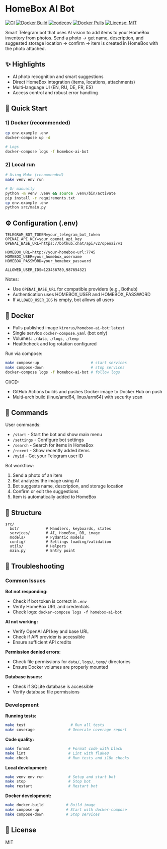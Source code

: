 # HomeBox AI Bot

[![CI](https://github.com/Kirorus/homebox-ai-bot/actions/workflows/tests.yml/badge.svg)](https://github.com/Kirorus/homebox-ai-bot/actions/workflows/tests.yml) [![Docker Build](https://github.com/Kirorus/homebox-ai-bot/actions/workflows/docker-build.yml/badge.svg)](https://github.com/Kirorus/homebox-ai-bot/actions/workflows/docker-build.yml) [![codecov](https://codecov.io/gh/Kirorus/homebox-ai-bot/branch/main/graph/badge.svg)](https://app.codecov.io/gh/Kirorus/homebox-ai-bot) [![Docker Pulls](https://img.shields.io/docker/pulls/kirorus/homebox-ai-bot.svg)](https://hub.docker.com/r/kirorus/homebox-ai-bot) [![License: MIT](https://img.shields.io/badge/License-MIT-yellow.svg)](LICENSE)

Smart Telegram bot that uses AI vision to add items to your HomeBox inventory from photos. Send a photo → get name, description, and suggested storage location → confirm → item is created in HomeBox with the photo attached.

## ✨ Highlights
- AI photo recognition and smart suggestions
- Direct HomeBox integration (items, locations, attachments)
- Multi-language UI (EN, RU, DE, FR, ES)
- Access control and robust error handling

## 🚀 Quick Start

### 1) Docker (recommended)
```bash
cp env.example .env
docker-compose up -d

# Logs
docker-compose logs -f homebox-ai-bot
```

### 2) Local run
```bash
# Using Make (recommended)
make venv env run

# Or manually
python -m venv .venv && source .venv/bin/activate
pip install -r requirements.txt
cp env.example .env
python src/main.py
```

## ⚙️ Configuration (.env)
```env
TELEGRAM_BOT_TOKEN=your_telegram_bot_token
OPENAI_API_KEY=your_openai_api_key
OPENAI_BASE_URL=https://bothub.chat/api/v2/openai/v1

HOMEBOX_URL=http://your-homebox-url:7745
HOMEBOX_USER=your_homebox_username
HOMEBOX_PASSWORD=your_homebox_password

ALLOWED_USER_IDS=123456789,987654321
```

Notes:
- Use `OPENAI_BASE_URL` for compatible providers (e.g., Bothub)
- Authentication uses HOMEBOX_USER and HOMEBOX_PASSWORD
- If `ALLOWED_USER_IDS` is empty, bot allows all users

## 🐳 Docker
- Pulls published image `kirorus/homebox-ai-bot:latest`
- Single service `docker-compose.yaml` (bot only)
- Volumes: `./data`, `./logs`, `./temp`
- Healthcheck and log rotation configured

Run via compose:
```bash
make compose-up                       # start services
make compose-down                     # stop services
docker-compose logs -f homebox-ai-bot # follow logs
```

CI/CD:
- GitHub Actions builds and pushes Docker image to Docker Hub on push
- Multi-arch build (linux/amd64, linux/arm64) with security scan

## 📖 Commands
User commands:
- `/start` - Start the bot and show main menu
- `/settings` - Configure bot settings
- `/search` - Search for items in HomeBox
- `/recent` - Show recently added items
- `/myid` - Get your Telegram user ID

Bot workflow:
1. Send a photo of an item
2. Bot analyzes the image using AI
3. Bot suggests name, description, and storage location
4. Confirm or edit the suggestions
5. Item is automatically added to HomeBox

## 📂 Structure
```
src/
  bot/            # Handlers, keyboards, states
  services/       # AI, HomeBox, DB, image
  models/         # Pydantic models
  config/         # Settings loading/validation
  utils/          # Helpers
  main.py         # Entry point
```

## 🔧 Troubleshooting

### Common Issues

**Bot not responding:**
- Check if bot token is correct in `.env`
- Verify HomeBox URL and credentials
- Check logs: `docker-compose logs -f homebox-ai-bot`

**AI not working:**
- Verify OpenAI API key and base URL
- Check if API provider is accessible
- Ensure sufficient API credits

**Permission denied errors:**
- Check file permissions for `data/`, `logs/`, `temp/` directories
- Ensure Docker volumes are properly mounted

**Database issues:**
- Check if SQLite database is accessible
- Verify database file permissions

### Development

**Running tests:**
```bash
make test                    # Run all tests
make coverage               # Generate coverage report
```

**Code quality:**
```bash
make format                 # Format code with black
make lint                   # Lint with flake8
make check                  # Run tests and i18n checks
```

**Local development:**
```bash
make venv env run           # Setup and start bot
make stop                   # Stop bot
make restart                # Restart bot
```

**Docker development:**
```bash
make docker-build          # Build image
make compose-up            # Start with docker-compose
make compose-down          # Stop services
```

## 📝 License
MIT
<!-- ci: refresh docker hub description -->